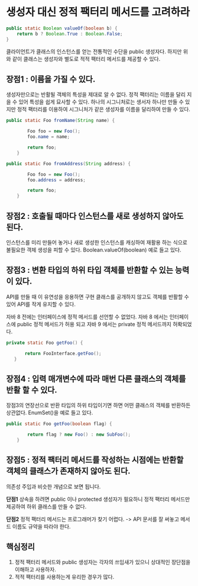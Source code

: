 # 생성자 대신 정적 팩터리 메서드를 고려하라

```java
public static Boolean valueOf(boolean b) {
    return b ? Boolean.True : Boolean.False;
}
```

클라이언트가 클래스의 인스턴스를 얻는 전통적인 수단을 public 생성자다. 하지만 위와 같이 클래스는 생성자와 별도로 적적 팩터리 메서드를 제공할 수 있다.

## 장점1 : 이름을 가질 수 있다.

생성자만으로는 반활될 객체의 특성을 제대로 알 수 없다. 정적 팩터리는 이름을 달리 지을 수 있어 특성을 쉽게 묘사할 수 있다.
하나의 시그니처로는 생서자 하나만 만들 수 있지만 정적 팩터리를 이용하여 시그니처가 같은 생성자를 이름을 달리하여 만들 수 있다.

```java
public static Foo fromName(String name) {

        Foo foo = new Foo();
        foo.name = name;

        return foo;
    }

public static Foo fromAddress(String address) {

        Foo foo = new Foo();
        foo.address = address;

        return foo;
    }
```

## 장점2 : 호출될 때마다 인스턴스를 새로 생성하지 않아도 된다.

인스턴스를 미리 만들어 놓거나 새로 생성한 인스턴스를 캐싱하여 재활용 하는 식으로 불필요한 객체 생성을 피할 수 있다.
Boolean.valueOf(boolean) 예로 들고 있다.

## 장점3 : 변환 타입의 하위 타입 객체를 반환할 수 있는 능력이 있다.

API를 만들 때 이 유연성을 응용하면 구현 클래스를 공개하지 않고도 객체를 반활할 수 있어 API를 작게 유지할 수 있다.

자바 8 전에는 인터페이스에 정적 메서드를 선언할 수 없었다. 자바 8 에서는 인터페이스에 public 정적 메서드가 허용 되고 자바 9 에서는 private 정적 메서드까지 허롹되었다.

```java
private static Foo getFoo() {

       return FooInterface.getFoo();
   }
```

## 장점4 : 입력 매개변수에 따라 매번 다른 클래스의 객체를 반활 할 수 있다.

장점3의 연장선으로 반환 타입의 하위 타입이기면 하면 어떤 클래스의 객체를 반환하든 상관없다.
EnumSet()을 예로 들고 있다.

```java
public static Foo getFoo(boolean flag) {

        return flag ? new Foo() : new SubFoo();
    }
```


## 장점5 : 정적 팩터리 메서드를 작성하는 시점에는 반환할 객체의 클래스가 존재하지 않아도 된다.

의존성 주입과 비슷한 개념으로 보면 됩니다.


**단점1**
상속을 하려면 public 이나 protected 생성자가 필요하니 정적 팩터리 메서드만 제공하여 하위 클래스를 만들 수 없다.

**단점2**
정적 팩터리 메서드는 프로그래머가 찾기 어렵다. -> API 문서를 잘 써놓고 메서드 이름도 규약을 따라야 한다.


## 핵심정리

1. 정적 팩터리 메서드와 public 생성자는 각자의 쓰임새가 있으니 상대적인 장단점을 이해하고 사용하자.
2. 적적 팩터리를 사용하는게 유리한 경우가 많다.